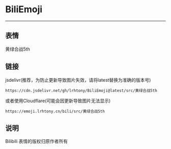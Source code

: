 # BiliEmoji
---
## 表情
黄绿合战5th
## 链接
jsdelivr(推荐，为防止更新导致图片失效，请将latest替换为准确的版本号)
```
https://cdn.jsdelivr.net/gh/lrhtony/BiliEmoji@latest/src/黄绿合战5th
```
或者使用Cloudflare(可能会因更新导致图片无法显示)
```
https://emoji.lrhtony.cn/bili/src/黄绿合战5th
```
## 说明
Bilibili 表情的版权归原作者所有
